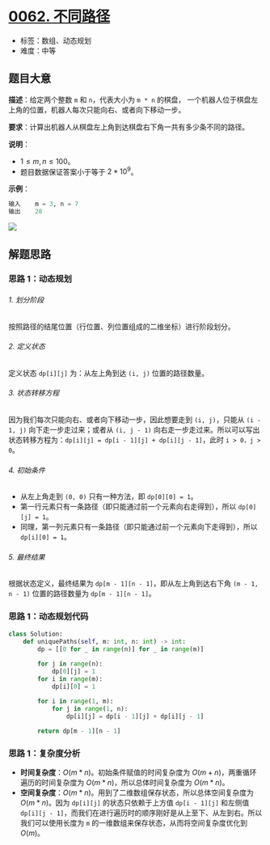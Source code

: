 # [0062. 不同路径](https://leetcode.cn/problems/unique-paths/)

- 标签：数组、动态规划
- 难度：中等

## 题目大意

**描述**：给定两个整数 `m` 和 `n`，代表大小为 `m * n` 的棋盘， 一个机器人位于棋盘左上角的位置，机器人每次只能向右、或者向下移动一步。

**要求**：计算出机器人从棋盘左上角到达棋盘右下角一共有多少条不同的路径。

**说明**：

- $1 \le m, n \le 100$。
- 题目数据保证答案小于等于 $2 * 10^9$。

**示例**：

```Python
输入    m = 3, n = 7
输出    28
```

![](https://assets.leetcode.com/uploads/2018/10/22/robot_maze.png)

## 解题思路

### 思路 1：动态规划

###### 1. 划分阶段

按照路径的结尾位置（行位置、列位置组成的二维坐标）进行阶段划分。

###### 2. 定义状态

定义状态 `dp[i][j]` 为：从左上角到达 `(i, j)` 位置的路径数量。

###### 3. 状态转移方程

因为我们每次只能向右、或者向下移动一步，因此想要走到 `(i, j)`，只能从 `(i - 1, j)` 向下走一步走过来；或者从 `(i, j - 1)` 向右走一步走过来。所以可以写出状态转移方程为：`dp[i][j] = dp[i - 1][j] + dp[i][j - 1]`，此时 `i > 0，j > 0`。

###### 4. 初始条件

- 从左上角走到 `(0, 0)` 只有一种方法，即 `dp[0][0] = 1`。
- 第一行元素只有一条路径（即只能通过前一个元素向右走得到），所以 `dp[0][j] = 1`。
- 同理，第一列元素只有一条路径（即只能通过前一个元素向下走得到），所以 `dp[i][0] = 1`。

###### 5. 最终结果

根据状态定义，最终结果为 `dp[m - 1][n - 1]`，即从左上角到达右下角 `(m - 1, n - 1)` 位置的路径数量为 `dp[m - 1][n - 1]`。

### 思路 1：动态规划代码

```Python
class Solution:
    def uniquePaths(self, m: int, n: int) -> int:
        dp = [[0 for _ in range(n)] for _ in range(m)]
        
        for j in range(n):
            dp[0][j] = 1
        for i in range(m):
            dp[i][0] = 1

        for i in range(1, m):
            for j in range(1, n):
                dp[i][j] = dp[i - 1][j] + dp[i][j - 1]
        
        return dp[m - 1][n - 1]
```

### 思路 1：复杂度分析

- **时间复杂度**：$O(m * n)$。初始条件赋值的时间复杂度为 $O(m + n)$，两重循环遍历的时间复杂度为 $O(m * n)$，所以总体时间复杂度为 $O(m * n)$。
- **空间复杂度**：$O(m * n)$。用到了二维数组保存状态，所以总体空间复杂度为 $O(m * n)$。因为 `dp[i][j]` 的状态只依赖于上方值 `dp[i - 1][j]` 和左侧值 `dp[i][j - 1]`，而我们在进行遍历时的顺序刚好是从上至下、从左到右。所以我们可以使用长度为 `m` 的一维数组来保存状态，从而将空间复杂度优化到 $O(m)$。